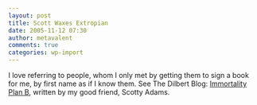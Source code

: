 ```yaml
---
layout: post
title: Scott Waxes Extropian
date: 2005-11-12 07:30
author: metavalent
comments: true
categories: wp-import
---
```

I love referring to people, whom I only met by getting them to sign a book for me, by first name as if I know them.  See The Dilbert Blog: <a href="https://dilbertblog.typepad.com/the_dilbert_blog/2005/11/immortality_pla.html">Immortality Plan B</a>, written by my good friend, Scotty Adams.
